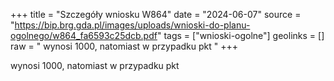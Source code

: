 +++
title = "Szczegóły wniosku W864"
date = "2024-06-07"
source = "https://bip.brg.gda.pl/images/uploads/wnioski-do-planu-ogolnego/w864_fa6593c25dcb.pdf"
tags = ["wnioski-ogolne"]
geolinks = []
raw = " wynosi 1000, natomiast w przypadku pkt "
+++

 wynosi 1000, natomiast w przypadku pkt 


